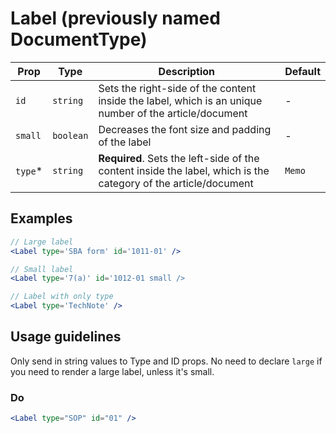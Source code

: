 # Label (previously named DocumentType)

| Prop | Type | Description | Default
| --- | --- | --- | ---
| `id` | `string` | Sets the right-side of the content inside the label, which is an unique number of the article/document | -
| `small` | `boolean` | Decreases the font size and padding of the label | -
| `type`* | `string` | **Required**. Sets the left-side of the content inside the label, which is the category of the article/document | `Memo`

## Examples

```jsx
// Large label
<Label type='SBA form' id='1011-01' />
```

```jsx
// Small label
<Label type='7(a)' id='1012-01 small />
```

```jsx
// Label with only type
<Label type='TechNote' />
```

## Usage guidelines

Only send in string values to Type and ID props. No need to declare `large` if you need to render a large label, unless it's small.

### Do

```jsx
<Label type="SOP" id="01" />
```
